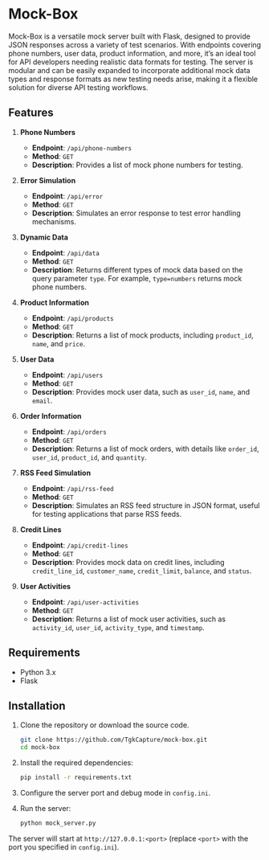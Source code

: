 # Mock-Box 
Mock-Box is a versatile mock server built with Flask, designed to provide JSON responses across a variety of test scenarios. With endpoints covering phone numbers, user data, product information, and more, it’s an ideal tool for API developers needing realistic data formats for testing. The server is modular and can be easily expanded to incorporate additional mock data types and response formats as new testing needs arise, making it a flexible solution for diverse API testing workflows.

## Features

1. **Phone Numbers**
   - **Endpoint**: `/api/phone-numbers`
   - **Method**: `GET`
   - **Description**: Provides a list of mock phone numbers for testing.

2. **Error Simulation**
   - **Endpoint**: `/api/error`
   - **Method**: `GET`
   - **Description**: Simulates an error response to test error handling mechanisms.

3. **Dynamic Data**
   - **Endpoint**: `/api/data`
   - **Method**: `GET`
   - **Description**: Returns different types of mock data based on the query parameter `type`. For example, `type=numbers` returns mock phone numbers.

4. **Product Information**
   - **Endpoint**: `/api/products`
   - **Method**: `GET`
   - **Description**: Returns a list of mock products, including `product_id`, `name`, and `price`.

5. **User Data**
   - **Endpoint**: `/api/users`
   - **Method**: `GET`
   - **Description**: Provides mock user data, such as `user_id`, `name`, and `email`.

6. **Order Information**
   - **Endpoint**: `/api/orders`
   - **Method**: `GET`
   - **Description**: Returns a list of mock orders, with details like `order_id`, `user_id`, `product_id`, and `quantity`.

7. **RSS Feed Simulation**
   - **Endpoint**: `/api/rss-feed`
   - **Method**: `GET`
   - **Description**: Simulates an RSS feed structure in JSON format, useful for testing applications that parse RSS feeds.

8. **Credit Lines**
   - **Endpoint**: `/api/credit-lines`
   - **Method**: `GET`
   - **Description**: Provides mock data on credit lines, including `credit_line_id`, `customer_name`, `credit_limit`, `balance`, and `status`.

9. **User Activities**
   - **Endpoint**: `/api/user-activities`
   - **Method**: `GET`
   - **Description**: Returns a list of mock user activities, such as `activity_id`, `user_id`, `activity_type`, and `timestamp`.

## Requirements

- Python 3.x
- Flask

## Installation

1. Clone the repository or download the source code.
   ```bash
   git clone https://github.com/TgkCapture/mock-box.git
   cd mock-box
   ```

2. Install the required dependencies:
   ```bash
   pip install -r requirements.txt
   ```

3. Configure the server port and debug mode in `config.ini`.

4. Run the server:
   ```bash
   python mock_server.py
   ```

The server will start at `http://127.0.0.1:<port>` (replace `<port>` with the port you specified in `config.ini`).